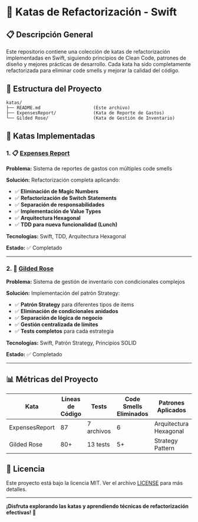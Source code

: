 # 🚀 Katas de Refactorización - Swift

## 📋 Descripción General

Este repositorio contiene una colección de katas de refactorización implementadas en Swift, siguiendo principios de Clean Code, patrones de diseño y mejores prácticas de desarrollo. Cada kata ha sido completamente refactorizada para eliminar code smells y mejorar la calidad del código.

## 📁 Estructura del Proyecto

```
katas/
├── README.md                    (Este archivo)
├── ExpensesReport/              (Kata de Reporte de Gastos)
└── Gilded Rose/                 (Kata de Gestión de Inventario)
```

## 🎪 Katas Implementadas

### 1. 📋 [Expenses Report](ExpensesReport/README.md)

**Problema:** Sistema de reportes de gastos con múltiples code smells

**Solución:** Refactorización completa aplicando:

- ✅ **Eliminación de Magic Numbers**
- ✅ **Refactorización de Switch Statements**
- ✅ **Separación de responsabilidades**
- ✅ **Implementación de Value Types**
- ✅ **Arquitectura Hexagonal**
- ✅ **TDD para nueva funcionalidad (Lunch)**

**Tecnologías:** Swift, TDD, Arquitectura Hexagonal

**Estado:** ✅ Completado

---

### 2. 🏰 [Gilded Rose](Gilded%20Rose/README.md)

**Problema:** Sistema de gestión de inventario con condicionales complejos

**Solución:** Implementación del patrón Strategy:

- ✅ **Patrón Strategy** para diferentes tipos de items
- ✅ **Eliminación de condicionales anidados**
- ✅ **Separación de lógica de negocio**
- ✅ **Gestión centralizada de límites**
- ✅ **Tests completos** para cada estrategia

**Tecnologías:** Swift, Patrón Strategy, Principios SOLID

**Estado:** ✅ Completado

---

## 📊 Métricas del Proyecto

| Kata           | Líneas de Código | Tests      | Code Smells Eliminados | Patrones Aplicados     |
| -------------- | ---------------- | ---------- | ---------------------- | ---------------------- |
| ExpensesReport | 87               | 7 archivos | 6                      | Arquitectura Hexagonal |
| Gilded Rose    | 80+              | 13 tests   | 5+                     | Strategy Pattern       |

## 📝 Licencia

Este proyecto está bajo la licencia MIT. Ver el archivo [LICENSE](LICENSE) para más detalles.

---

**¡Disfruta explorando las katas y aprendiendo técnicas de refactorización efectivas! 🚀**
